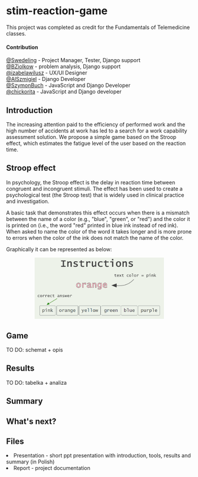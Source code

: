 # stim-reaction-game

This project was completed as credit for the Fundamentals of Telemedicine classes. 
#### Contribution
[@Swedeling](https://github.com/Swedeling) - Project Manager, Tester, Django support <br>
[@BZiolkow](https://github.com/BZiolkow) - problem analysis, Django support <br>
[@izabelawilusz](https://github.com/izabelawilusz) - UX/UI Designer <br>
[@AlSzmigiel](https://github.com/AlSzmigiel) - Django Developer <br>
[@SzymonBuch](https://github.com/SzymonBuch) - JavaScript and Django Developer <br>
[@chickorita](https://github.com/chickorita) - JavaScript and Django developer <br>
## Introduction

The increasing attention paid to the efficiency of performed work and the high number of accidents at work has led 
to a search for a work capability assessment solution. We propose a simple game based on 
the Stroop effect, which estimates the fatigue level of the user based on 
the reaction time. 


## Stroop effect

In psychology, the Stroop effect is the delay in reaction time between congruent and incongruent stimuli.
The effect has been used to create a psychological test (the Stroop test) that is widely used in clinical practice and investigation.

A basic task that demonstrates this effect occurs when there is a mismatch between the name
of a color (e.g., "blue", "green", or "red") and the color it is printed on 
(i.e., the word "red" printed in blue ink instead of red ink). When asked to name the 
color of the word it takes longer and is more prone to errors when the color of the ink 
does not match the name of the color.

Graphically it can be represented as below: 

<div style="text-align:center">
    <p float='left'>
        <img src ="static/instrukcja_mockup_2.png" width="350"/>
    </p>
</div>

## Game
TO DO: schemat + opis 

## Results
TO DO: tabelka + analiza

## Summary

## What's next?

## Files
<li> Presentation - short ppt presentation with introduction, tools, results and summary (in Polish) </li>
<li> Report - project documentation </li>